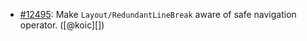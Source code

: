 * [#12495](https://github.com/rubocop/rubocop/issues/12495): Make `Layout/RedundantLineBreak` aware of safe navigation operator. ([@koic][])
